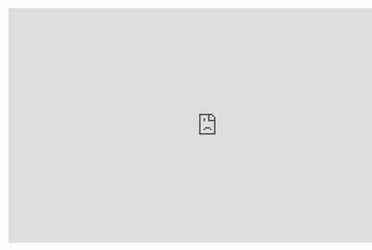 <iframe width="840" height="472.5" src="https://videopress.com/embed/JvbHax8P" frameborder="0" allowfullscreen></iframe>

